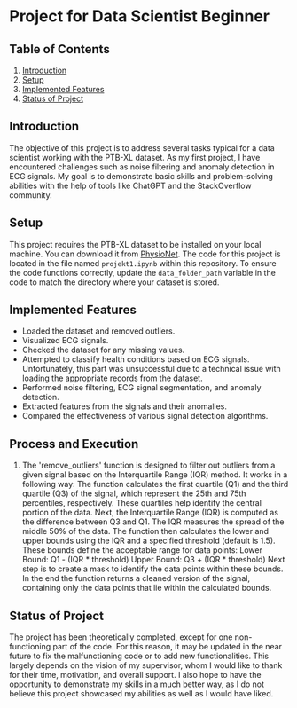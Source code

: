 # Project for Data Scientist Beginner

## Table of Contents
1. [Introduction](#introduction)
2. [Setup](#setup)
3. [Implemented Features](#implemented-features)
4. [Status of Project](#status-of-project)

## Introduction
The objective of this project is to address several tasks typical for a data scientist working with the PTB-XL dataset. As my first project, I have encountered challenges such as noise filtering and anomaly detection in ECG signals. My goal is to demonstrate basic skills and problem-solving abilities with the help of tools like ChatGPT and the StackOverflow community.

## Setup
This project requires the PTB-XL dataset to be installed on your local machine. You can download it from [PhysioNet](https://physionet.org/content/ptb-xl/1.0.3/). The code for this project is located in the file named `projekt1.ipynb` within this repository. To ensure the code functions correctly, update the `data_folder_path` variable in the code to match the directory where your dataset is stored.

## Implemented Features
- Loaded the dataset and removed outliers.
- Visualized ECG signals.
- Checked the dataset for any missing values.
- Attempted to classify health conditions based on ECG signals. Unfortunately, this part was unsuccessful due to a technical issue with loading the appropriate records from the dataset.
- Performed noise filtering, ECG signal segmentation, and anomaly detection.
- Extracted features from the signals and their anomalies.
- Compared the effectiveness of various signal detection algorithms.

## Process and Execution
1. The 'remove_outliers' function is designed to filter out outliers from a given signal based on the Interquartile Range (IQR) method. It works in a following way: The function calculates the first quartile (Q1) and the third quartile (Q3) of the signal, which represent the 25th and 75th percentiles, respectively. These quartiles help identify the central portion of the data. Next, the Interquartile Range (IQR) is computed as the difference between Q3 and Q1. The IQR measures the spread of the middle 50% of the data. The function then calculates the lower and upper bounds using the IQR and a specified threshold (default is 1.5). These bounds define the acceptable range for data points:
Lower Bound: Q1 - (IQR * threshold)
Upper Bound: Q3 + (IQR * threshold)
Next step is to create a mask to identify the data points within these bounds. In the end the function returns a cleaned version of the signal, containing only the data points that lie within the calculated bounds.


## Status of Project
The project has been theoretically completed, except for one non-functioning part of the code. For this reason, it may be updated in the near future to fix the malfunctioning code or to add new functionalities. This largely depends on the vision of my supervisor, whom I would like to thank for their time, motivation, and overall support. I also hope to have the opportunity to demonstrate my skills in a much better way, as I do not believe this project showcased my abilities as well as I would have liked.
